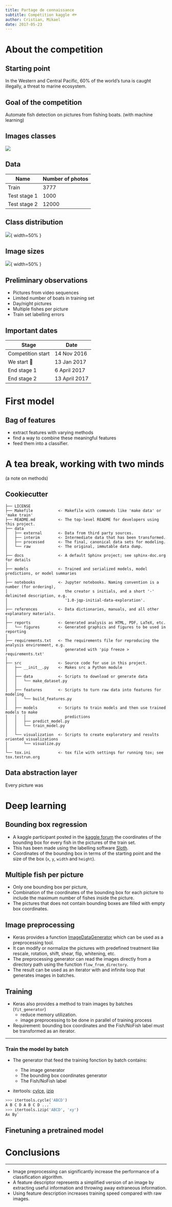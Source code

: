 ```yaml
---
title: Partage de connaissance
subtitle: Compétition kaggle 🐟
author: Cristian, Mikael
date: 2017-05-23
---
```


# About the competition

## Starting point

In the Western and Central Pacific, 60% of the world’s tuna is caught illegally, a threat to marine ecosystem.

## Goal of the competition

Automate fish detection on pictures from fishing boats.
(with machine learning)

## Images classes

![](images/fish_classes.jpeg)

## Data

Name | Number of photos
---|---
Train | 3777
Test stage 1 | 1000
Test stage 2 | 12000

## Class distribution

![](images/Distribution.png){ width=50% }

## Image sizes

![](images/Images_sizes.png){ width=50% }

## Preliminary observations

* Pictures from video sequences
* Limited number of boats in training set
* Day/night pictures
* Multiple fishes per picture
* Train set labelling errors

## Important dates

Stage | Date
---|---
Competition start | 14 Nov 2016
We start 🎉 | 13 Jan  2017
End stage 1 | 6 April 2017
End stage 2 | 13 April 2017

# First model

## Bag of features

* extract features with varying methods
* find a way to combine these meaningful features
* feed them into a classifier.

# A tea break, working with two minds
(a note on methods)

## Cookiecutter

```shell
├── LICENSE
├── Makefile           <- Makefile with commands like 'make data' or 'make train'
├── README.md          <- The top-level README for developers using this project.
├── data
│   ├── external       <- Data from third party sources.
│   ├── interim        <- Intermediate data that has been transformed.
│   ├── processed      <- The final, canonical data sets for modeling.
│   └── raw            <- The original, immutable data dump.
│
├── docs               <- A default Sphinx project; see sphinx-doc.org for details
│
├── models             <- Trained and serialized models, model predictions, or model summaries
│
├── notebooks          <- Jupyter notebooks. Naming convention is a number (for ordering),
│                         the creator s initials, and a short '-' delimited description, e.g.
│                         '1.0-jqp-initial-data-exploration'.
│
├── references         <- Data dictionaries, manuals, and all other explanatory materials.
│
├── reports            <- Generated analysis as HTML, PDF, LaTeX, etc.
│   └── figures        <- Generated graphics and figures to be used in reporting
│
├── requirements.txt   <- The requirements file for reproducing the analysis environment, e.g.
│                         generated with 'pip freeze > requirements.txt'
│
├── src                <- Source code for use in this project.
│   ├── __init__.py    <- Makes src a Python module
│   │
│   ├── data           <- Scripts to download or generate data
│   │   └── make_dataset.py
│   │
│   ├── features       <- Scripts to turn raw data into features for modeling
│   │   └── build_features.py
│   │
│   ├── models         <- Scripts to train models and then use trained models to make
│   │   │                 predictions
│   │   ├── predict_model.py
│   │   └── train_model.py
│   │
│   └── visualization  <- Scripts to create exploratory and results oriented visualizations
│       └── visualize.py
│
└── tox.ini            <- tox file with settings for running tox; see tox.testrun.org

```


## Data abstraction layer

Every picture was

# Deep learning

## Bounding box regression

* A kaggle participant posted in the [kaggle forum](https://www.kaggle.com/c/the-nature-conservancy-fisheries-monitoring/discussion/25902) the coordinates of the bounding box for every fish in the pictures of the train set.
* This has been made using the labelling software [Sloth](https://github.com/cvhciKIT/sloth).
* Coordinates of the bounding box in terms of the starting point and the size of the box (`x`, `y`, `width` and `height`).

## Multiple fish per picture

* Only one bounding box per picture,
* Combination of the coordinates of the bounding box for each picture to include
the maximum number of fishes inside the picture.
* The pictures that does not contain bounding boxes are filled with empty box coordinates.

## Image preprocessing

* Keras provides a function
  [ImageDataGenerator](https://keras.io/preprocessing/image/) which can be used
as a preprocessing tool.
* It can modify or normalize the pictures with predefined treatment like
  rescale, rotation, shift, shear, flip, whitening, etc.
* The preprocessing generator can read the images directly from a directory
  path using the function `flow_from_directory`.
* The result can be used as an iterator with and infinite loop that generates
  images in batches.


## Training

* Keras also provides a method to train images by batches (`fit_generator`)
    * reduce memory utilization.
    * image preprocessing to be done in parallel of training process
* Requirement: bounding box coordinates and the Fish/NoFish label must be
   transformed as an iterator.  


---

### Train the model by batch

* The generator that feed the training fonction by batch contains:
    * The image generator
    * The bounding box coordinates generator
    * The Fish/NoFish label

* itertools: [cylce](https://docs.python.org/2/library/itertools.html#itertools.cycle), [izip](https://docs.python.org/2/library/itertools.html#itertools.izip)

```python
>>> itertools.cycle('ABCD')
A B C D A B C D ...`
>>> itertools.izip('ABCD', 'xy')
Ax By`
```

## Finetuning a pretrained model


# Conclusions

-------------

- Image preprocessing can significantly increase the performance of a
  classification algorithm.
- A feature descriptor represents a simplified version of an image by
  extracting useful information and throwing away extraneous information.
- Using feature description increases training speed compared with raw images.
